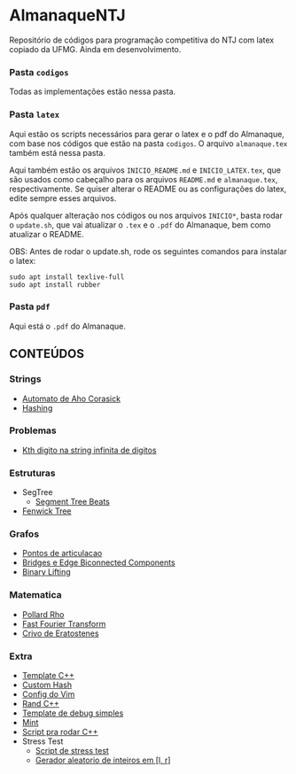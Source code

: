 # AlmanaqueNTJ

Repositório de códigos para programação competitiva do NTJ com latex copiado da UFMG.
Ainda em desenvolvimento.

### Pasta `codigos`

Todas as implementações estão nessa pasta.

### Pasta `latex`

Aqui estão os scripts necessários para gerar o latex e o pdf do Almanaque, com base nos códigos que estão na pasta `codigos`. O arquivo `almanaque.tex` também está nessa pasta.

Aqui também estão os arquivos `INICIO_README.md` e `INICIO_LATEX.tex`, que são usados como cabeçalho para os arquivos `README.md` e `almanaque.tex`, respectivamente. Se quiser alterar o README ou as configurações do latex, edite sempre esses arquivos.

Após qualquer alteração nos códigos ou nos arquivos `INICIO*`, basta rodar o `update.sh`, que vai atualizar o `.tex` e o `.pdf` do Almanaque, bem como atualizar o README.

OBS: Antes de rodar o update.sh, rode os seguintes comandos para instalar o latex:

```
sudo apt install texlive-full
sudo apt install rubber
```

### Pasta `pdf`

Aqui está o `.pdf` do Almanaque.

## CONTEÚDOS


### Strings

- [Automato de Aho Corasick](https://github.com/enzo200325/AlmanaqueNTJ/blob/master/%63%6F%64%69%67%6F%73/%53%74%72%69%6E%67%73/%61%68%6F%63%6F%72%61%73%69%63%6B.%63%70%70)
- [Hashing](https://github.com/enzo200325/AlmanaqueNTJ/blob/master/%63%6F%64%69%67%6F%73/%53%74%72%69%6E%67%73/%68%61%73%68%69%6E%67.%63%70%70)

### Problemas

- [Kth digito na string infinita de digitos](https://github.com/enzo200325/AlmanaqueNTJ/blob/master/%63%6F%64%69%67%6F%73/%50%72%6F%62%6C%65%6D%61%73/%69%6E%66%69%6E%69%74%65%5F%64%69%67%69%74%5F%73%74%72%69%6E%67.%63%70%70)

### Estruturas

- SegTree
	- [Segment Tree Beats](https://github.com/enzo200325/AlmanaqueNTJ/blob/master/%63%6F%64%69%67%6F%73/%45%73%74%72%75%74%75%72%61%73/%53%65%67%54%72%65%65/%73%65%67%62%65%61%74%73.%63%70%70)
- [Fenwick Tree](https://github.com/enzo200325/AlmanaqueNTJ/blob/master/%63%6F%64%69%67%6F%73/%45%73%74%72%75%74%75%72%61%73/%66%65%6E%77%69%63%6B.%63%70%70)

### Grafos

- [Pontos de articulacao](https://github.com/enzo200325/AlmanaqueNTJ/blob/master/%63%6F%64%69%67%6F%73/%47%72%61%66%6F%73/%70%6F%6E%74%6F%73%5F%64%65%5F%61%72%74%69%63%75%6C%61%63%61%6F.%63%70%70)
- [Bridges e Edge Biconnected Components](https://github.com/enzo200325/AlmanaqueNTJ/blob/master/%63%6F%64%69%67%6F%73/%47%72%61%66%6F%73/%62%72%69%64%67%65%73.%63%70%70)
- [Binary Lifting](https://github.com/enzo200325/AlmanaqueNTJ/blob/master/%63%6F%64%69%67%6F%73/%47%72%61%66%6F%73/%62%69%6E%61%72%79%5F%6C%69%66%74%69%6E%67.%63%70%70)

### Matematica

- [Pollard Rho](https://github.com/enzo200325/AlmanaqueNTJ/blob/master/%63%6F%64%69%67%6F%73/%4D%61%74%65%6D%61%74%69%63%61/%70%6F%6C%6C%61%72%64%72%68%6F.%63%70%70)
- [Fast Fourier Transform](https://github.com/enzo200325/AlmanaqueNTJ/blob/master/%63%6F%64%69%67%6F%73/%4D%61%74%65%6D%61%74%69%63%61/%66%66%74.%63%70%70)
- [Crivo de Eratostenes ](https://github.com/enzo200325/AlmanaqueNTJ/blob/master/%63%6F%64%69%67%6F%73/%4D%61%74%65%6D%61%74%69%63%61/%73%69%65%76%65.%63%70%70)

### Extra

- [Template C++](https://github.com/enzo200325/AlmanaqueNTJ/blob/master/%63%6F%64%69%67%6F%73/%45%78%74%72%61/%74%65%6D%70%6C%61%74%65.%63%70%70)
- [Custom Hash](https://github.com/enzo200325/AlmanaqueNTJ/blob/master/%63%6F%64%69%67%6F%73/%45%78%74%72%61/%63%75%73%74%6F%6D%5F%68%61%73%68.%63%70%70)
- [Config do Vim](https://github.com/enzo200325/AlmanaqueNTJ/blob/master/%63%6F%64%69%67%6F%73/%45%78%74%72%61/%76%69%6D%72%63)
- [Rand C++](https://github.com/enzo200325/AlmanaqueNTJ/blob/master/%63%6F%64%69%67%6F%73/%45%78%74%72%61/%72%61%6E%64.%63%70%70)
- [Template de debug simples](https://github.com/enzo200325/AlmanaqueNTJ/blob/master/%63%6F%64%69%67%6F%73/%45%78%74%72%61/%64%65%62%75%67.%63%70%70)
- [Mint](https://github.com/enzo200325/AlmanaqueNTJ/blob/master/%63%6F%64%69%67%6F%73/%45%78%74%72%61/%6D%69%6E%74.%63%70%70)
- [Script pra rodar C++](https://github.com/enzo200325/AlmanaqueNTJ/blob/master/%63%6F%64%69%67%6F%73/%45%78%74%72%61/%72%75%6E)
- Stress Test
	- [Script de stress test](https://github.com/enzo200325/AlmanaqueNTJ/blob/master/%63%6F%64%69%67%6F%73/%45%78%74%72%61/%53%74%72%65%73%73%20%54%65%73%74/%73%74%72%65%73%73.%73%68)
	- [Gerador aleatorio de inteiros em [l, r]](https://github.com/enzo200325/AlmanaqueNTJ/blob/master/%63%6F%64%69%67%6F%73/%45%78%74%72%61/%53%74%72%65%73%73%20%54%65%73%74/%67%65%6E.%63%70%70)
